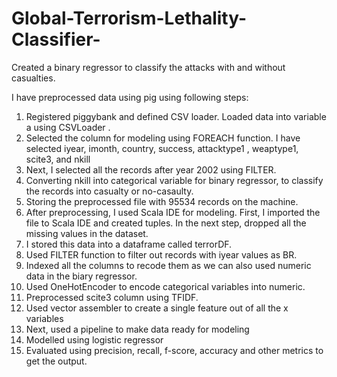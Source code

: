# Global-Terrorism-Lethality-Classifier-
Created a binary regressor to classify the attacks with and without casualties.

I have preprocessed data using pig using following steps:
1)	Registered piggybank and defined CSV loader. Loaded data into variable a using CSVLoader .
2)	Selected the column for modeling using FOREACH function. I have selected iyear, imonth, country, success, attacktype1 , weaptype1, scite3, and nkill
3)	Next, I selected all the records after year 2002 using FILTER.
4)	Converting nkill into categorical variable for binary regressor, to classify the records into casualty or no-casaulty.  
5)	Storing the preprocessed file with 95534 records on the machine.
6)	After preprocessing, I used Scala IDE for modeling. First, I imported the file to Scala IDE and created tuples. In the next step, dropped all the missing values in the dataset.
7)	I stored this data into a dataframe called terrorDF. 
8)	Used FILTER function to filter out records with iyear values as BR.
9)	Indexed all the columns to recode them as we can also used numeric data in the biary regressor.
10)	Used OneHotEncoder to encode categorical variables into numeric.
11)	Preprocessed scite3 column using TFIDF. 
12)	Used vector assembler to create a single feature out of all the x variables
13)	Next, used a pipeline to make data ready for modeling
14)	Modelled using logistic regressor
15)	Evaluated using precision, recall, f-score, accuracy and other metrics to get the output.

